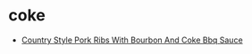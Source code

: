 # coke

 * [Country Style Pork Ribs With Bourbon And Coke Bbq Sauce](index/c/country-style-pork-ribs-with-bourbon-and-coke-bbq-sauce.json)
